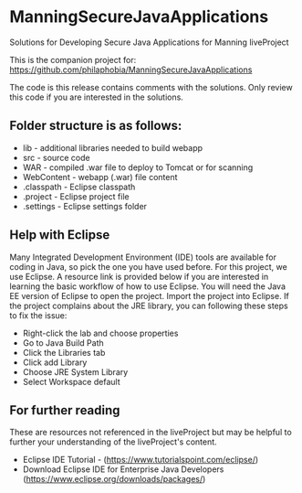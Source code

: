 # ManningSecureJavaApplications
Solutions for Developing Secure Java Applications for Manning liveProject

This is the companion project for:
https://github.com/philaphobia/ManningSecureJavaApplications

The code is this release contains comments with the solutions. Only review this code if you are interested in the solutions.

## Folder structure is as follows:
   * lib - additional libraries needed to build webapp
   * src - source code
   * WAR - compiled .war file to deploy to Tomcat or for scanning
   * WebContent - webapp (.war) file content
   * .classpath - Eclipse classpath
   * .project - Eclipse project file
   * .settings - Eclipse settings folder
   
## Help with Eclipse
Many Integrated Development Environment (IDE) tools are available for coding in Java, so pick the one you have used before. For this project, we use Eclipse. A resource link is provided below if you are interested in learning the basic workflow of how to use Eclipse. You will need the Java EE version of Eclipse to open the project. Import the project into Eclipse. If the project complains about the JRE library, you can following these steps to fix the issue:
* Right-click the lab and choose properties
* Go to Java Build Path
* Click the Libraries tab
* Click add Library
* Choose JRE System Library
* Select Workspace default

## For further reading
These are resources not referenced in the liveProject but may be helpful to further your understanding of the liveProject's content.

* Eclipse IDE Tutorial - (https://www.tutorialspoint.com/eclipse/)
* Download Eclipse IDE for Enterprise Java Developers (https://www.eclipse.org/downloads/packages/)
